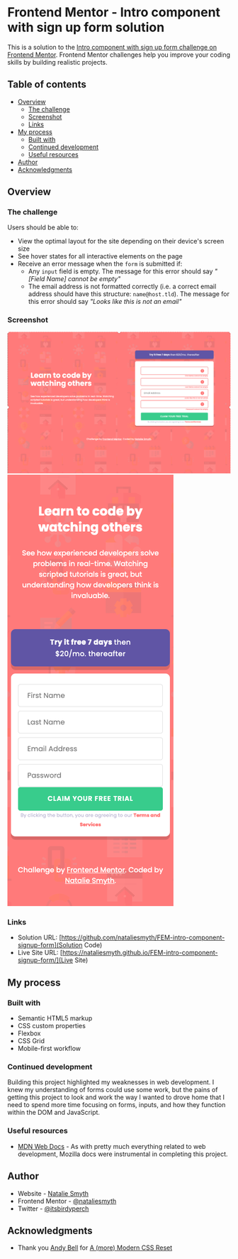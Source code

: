 # Frontend Mentor - Intro component with sign up form solution

This is a solution to the [Intro component with sign up form challenge on Frontend Mentor](https://www.frontendmentor.io/challenges/intro-component-with-signup-form-5cf91bd49edda32581d28fd1). Frontend Mentor challenges help you improve your coding skills by building realistic projects.

## Table of contents

- [Overview](#overview)
  - [The challenge](#the-challenge)
  - [Screenshot](#screenshot)
  - [Links](#links)
- [My process](#my-process)
  - [Built with](#built-with)
  - [Continued development](#continued-development)
  - [Useful resources](#useful-resources)
- [Author](#author)
- [Acknowledgments](#acknowledgments)

## Overview

### The challenge

Users should be able to:

- View the optimal layout for the site depending on their device's screen size
- See hover states for all interactive elements on the page
- Receive an error message when the `form` is submitted if:
  - Any `input` field is empty. The message for this error should say *"[Field Name] cannot be empty"*
  - The email address is not formatted correctly (i.e. a correct email address should have this structure: `name@host.tld`). The message for this error should say *"Looks like this is not an email"*

### Screenshot

![project preview at large screen size](./images/screenshots/SS-FEM-intro-component-desktop.png)
![project preview for mobile screens](./images/screenshots/Screenshot%202023-11-02%20at%2016-55-11%20Frontend%20Mentor%20Intro%20component%20with%20sign%20up%20form.png)

### Links

- Solution URL: [https://github.com/nataliesmyth/FEM-intro-component-signup-form](Solution Code)
- Live Site URL: [https://nataliesmyth.github.io/FEM-intro-component-signup-form/](Live Site)

## My process

### Built with

- Semantic HTML5 markup
- CSS custom properties
- Flexbox
- CSS Grid
- Mobile-first workflow

### Continued development

Building this project highlighted my weaknesses in web development. I knew my understanding of forms could use some work, but the pains of getting this project to look and work the way I wanted to drove home that I need to spend more time focusing on forms, inputs, and how they function within the DOM and JavaScript.

### Useful resources

- [MDN Web Docs](https://developer.mozilla.org/en-US/docs/Web/HTML/Element/Input#placeholder) - As with pretty much everything related to web development, Mozilla docs were instrumental in completing this project.

## Author

- Website - [Natalie Smyth](https://www.nataliesmyth.com)
- Frontend Mentor - [@nataliesmyth](https://www.frontendmentor.io/profile/nataliesmyth)
- Twitter - [@itsbirdyperch](https://www.twitter.com/itsbirdyperch)

## Acknowledgments

- Thank you [Andy Bell](https://www.andy-bell.co.uk) for [A (more) Modern CSS Reset](https://andy-bell.co.uk/a-more-modern-css-reset/)
